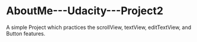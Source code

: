 # AboutMe---Udacity---Project2
A simple Project which practices the scrollView, textView, editTextView, and Button features. 
